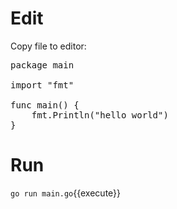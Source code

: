 
# Edit
Copy file to editor:

<pre class="file" data-filename="main.go" data-target="replace">
package main

import "fmt"

func main() {
	fmt.Println("hello world")
}
</pre>

# Run

`go run main.go`{{execute}}

